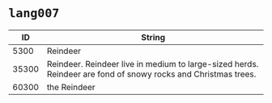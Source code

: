 # `lang007`

| ID | String |
| -- | ------ |
| 5300 | Reindeer |
| 35300 | Reindeer. Reindeer live in medium to large-sized herds. Reindeer are fond of snowy rocks and Christmas trees. |
| 60300 | the Reindeer |
